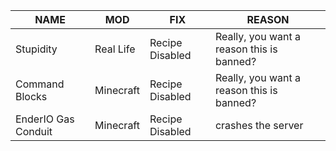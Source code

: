 |NAME| MOD| FIX| REASON|
|--------------------------|--------------------------|---------------------------------------|--------------------------|
|Stupidity	|Real Life |Recipe Disabled	|Really, you want a reason this is banned?|
|Command Blocks	|Minecraft|Recipe Disabled	|Really, you want a reason this is banned?|
|EnderIO Gas Conduit	|Minecraft|Recipe Disabled	|crashes the server|
